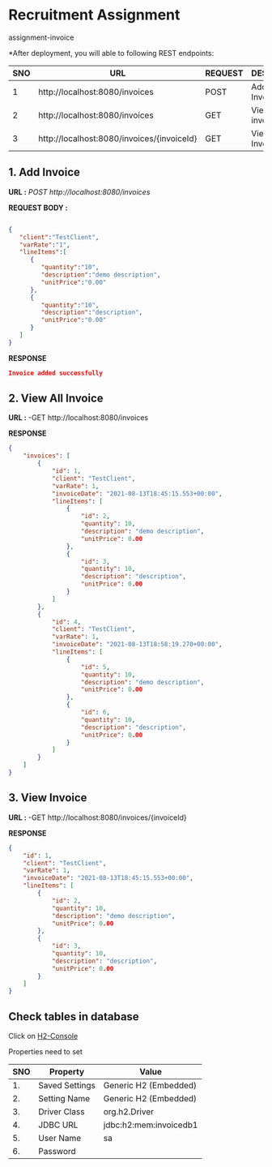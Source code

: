# Recruitment Assignment
assignment-invoice


*After deployment, you will able to following REST endpoints:


|SNO|URL|REQUEST|DESCRIBE|
|---|---|---|---|
|1|http://localhost:8080/invoices|POST|Add Invoice|
|2|http://localhost:8080/invoices|GET|View All invoices|
|3|http://localhost:8080/invoices/{invoiceId}|GET|View Invoice|


## 1. Add Invoice

**URL :** _POST http://localhost:8080/invoices_

**REQUEST BODY :**

```JSON

{
   "client":"TestClient",
   "varRate":"1",
   "lineItems":[
      {
         "quantity":"10",
         "description":"demo description",
         "unitPrice":"0.00"
      },
      {
         "quantity":"10",
         "description":"description",
         "unitPrice":"0.00"
      }
   ]
}

```

**RESPONSE**

```JSON
Invoice added successfully

```



## 2. View All Invoice
**URL :** -GET http://localhost:8080/invoices

**RESPONSE**


```JSON
{
    "invoices": [
        {
            "id": 1,
            "client": "TestClient",
            "varRate": 1,
            "invoiceDate": "2021-08-13T18:45:15.553+00:00",
            "lineItems": [
                {
                    "id": 2,
                    "quantity": 10,
                    "description": "demo description",
                    "unitPrice": 0.00
                },
                {
                    "id": 3,
                    "quantity": 10,
                    "description": "description",
                    "unitPrice": 0.00
                }
            ]
        },
        {
            "id": 4,
            "client": "TestClient",
            "varRate": 1,
            "invoiceDate": "2021-08-13T18:58:19.270+00:00",
            "lineItems": [
                {
                    "id": 5,
                    "quantity": 10,
                    "description": "demo description",
                    "unitPrice": 0.00
                },
                {
                    "id": 6,
                    "quantity": 10,
                    "description": "description",
                    "unitPrice": 0.00
                }
            ]
        }
    ]
}

```


## 3. View Invoice
**URL :** -GET http://localhost:8080/invoices/{invoiceId}

**RESPONSE**


```JSON
{
    "id": 1,
    "client": "TestClient",
    "varRate": 1,
    "invoiceDate": "2021-08-13T18:45:15.553+00:00",
    "lineItems": [
        {
            "id": 2,
            "quantity": 10,
            "description": "demo description",
            "unitPrice": 0.00
        },
        {
            "id": 3,
            "quantity": 10,
            "description": "description",
            "unitPrice": 0.00
        }
    ]
}

```
## Check tables in database
Click on [H2-Console](http://localhost:8080/h2-console)

Properties need to set 

|SNO|Property|Value|
|---|---|---|
|1.|Saved Settings|Generic H2 (Embedded)|
|2.|Setting Name|Generic H2 (Embedded)|
|3.|Driver Class|org.h2.Driver|
|4.|JDBC URL|jdbc:h2:mem:invoicedb1|
|5.|User Name|sa|
|6.|Password||


